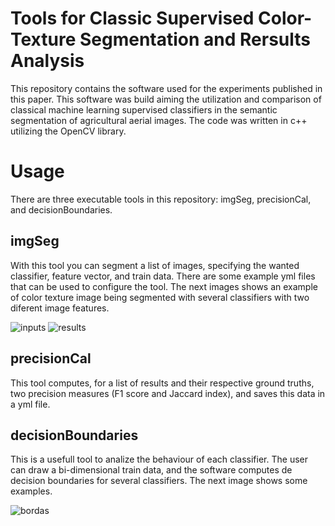 # Tools for Classic Supervised Color-Texture Segmentation and Rersults Analysis

This repository contains the software used for the experiments published in this paper.
This software was build aiming the utilization and comparison of classical machine learning supervised classifiers in the semantic segmentation of agricultural aerial images. The code was written in c++ utilizing the OpenCV library.

# Usage

There are three executable tools in this repository: imgSeg, precisionCal, and decisionBoundaries.

## imgSeg

With this tool you can segment a list of images, specifying the wanted classifier, feature vector, and train data. There are some example yml files that can be used to configure the tool. The next images shows an example of color texture image being segmented with several classifiers with two diferent image features.

![inputs](https://user-images.githubusercontent.com/8596365/58821575-c89ceb00-860b-11e9-869d-469fd4aac0b6.png)
![results](https://user-images.githubusercontent.com/8596365/58821615-d7839d80-860b-11e9-8804-c6ac874da926.png)

## precisionCal

This tool computes, for a list of results and their respective ground truths, two precision measures (F1 score and Jaccard index), and saves this data in a yml file.

## decisionBoundaries

This is a usefull tool to analize the behaviour of each classifier. The user can draw a bi-dimensional train data, and the software computes de decision boundaries for several classifiers. The next image shows some examples.

![bordas](https://user-images.githubusercontent.com/8596365/58821715-0bf75980-860c-11e9-8e7b-4e89a3b623e7.png)
